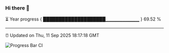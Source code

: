 ### Hi there 👋

⏳ Year progress { ████████████████████▁▁▁▁▁▁▁▁▁▁ } 69.52 %

---

⏰ Updated on Thu, 11 Sep 2025 18:17:18 GMT

![Progress Bar CI](https://github.com/liununu/liununu/workflows/Progress%20Bar%20CI/badge.svg)
